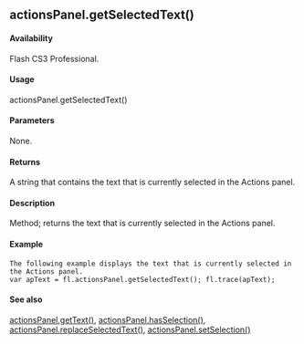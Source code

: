 ## actionsPanel.getSelectedText()

#### Availability

Flash CS3 Professional.

#### Usage

actionsPanel.getSelectedText()

#### Parameters

None.

#### Returns

A string that contains the text that is currently selected in the Actions panel.

#### Description

Method; returns the text that is currently selected in the Actions panel.

#### Example

```
The following example displays the text that is currently selected in the Actions panel.
var apText = fl.actionsPanel.getSelectedText(); fl.trace(apText);

```
#### See also

[actionsPanel.getText()](#actionsPanel.getText()), [actionsPanel.hasSelection()](#_bookmark37), [actionsPanel.replaceSelectedText()](#_bookmark38), [actionsPanel.setSelection()](#_bookmark40)

<span id="actionsPanel.getText()" class="anchor"></span>
